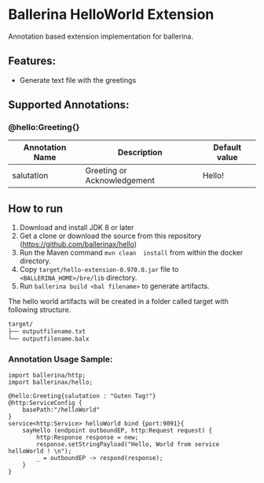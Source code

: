 # Ballerina HelloWorld Extension
 
Annotation based extension implementation for ballerina. 

## Features:
- Generate text file with the greetings 


## Supported Annotations:

### @hello:Greeting{}
|**Annotation Name**|**Description**|**Default value**|
|--|--|--|
|salutation|Greeting or Acknowledgement|Hello!|


## How to run

1. Download and install JDK 8 or later
2. Get a clone or download the source from this repository (https://github.com/ballerinax/hello)
3. Run the Maven command ``mvn clean  install`` from within the docker directory.
4. Copy ``target/hello-extension-0.970.0.jar`` file to ``<BALLERINA_HOME>/bre/lib`` directory.
5. Run ``ballerina build <bal filename>`` to generate artifacts.

The hello world artifacts will be created in a folder called target with following structure.
```bash
target/
├── outputfilename.txt
└── outputfilename.balx
```

### Annotation Usage Sample:
```ballerina
import ballerina/http;
import ballerinax/hello;

@hello:Greeting{salutation : "Guten Tag!"}
@http:ServiceConfig {
    basePath:"/helloWorld"
}
service<http:Service> helloWorld bind {port:9091}{
    sayHello (endpoint outboundEP, http:Request request) {
        http:Response response = new;
        response.setStringPayload("Hello, World from service helloWorld ! \n");
        _ = outboundEP -> respond(response);
    }
}
```
